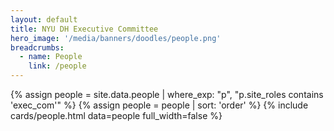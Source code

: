 ```yaml
---
layout: default
title: NYU DH Executive Committee
hero_image: '/media/banners/doodles/people.png'
breadcrumbs:
  - name: People
    link: /people
---
```

<div class="container">
{% assign people = site.data.people | where_exp: "p", "p.site_roles contains 'exec_com'" %}
{% assign people = people | sort: 'order' %}
{% include cards/people.html data=people full_width=false %}
</div>